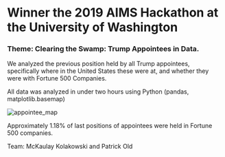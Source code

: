 # Winner the 2019 AIMS Hackathon at the University of Washington

### Theme: Clearing the Swamp: Trump Appointees in Data.

We analyzed the previous position held by all Trump appointees, specifically where in the United States these were at, and whether they were with Fortune 500 Companies.

All data was analyzed in under two hours using Python (pandas, matplotlib.basemap)

![appointee_map](https://user-images.githubusercontent.com/32338006/57577527-d9ec4080-742d-11e9-95cc-d9dfa06e9835.png)

Approximately 1.18% of last positions of appointees were held in Fortune 500 companies.

Team: McKaulay Kolakowski and Patrick Old

